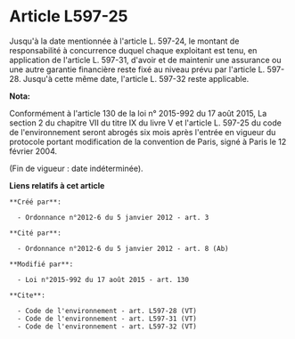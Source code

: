 # Article L597-25

Jusqu'à la date mentionnée à l'article L. 597-24, le montant de responsabilité à concurrence duquel chaque exploitant est
tenu, en application de l'article L. 597-31, d'avoir et de maintenir une assurance ou une autre garantie financière reste
fixé au niveau prévu par l'article L. 597-28. Jusqu'à cette même date, l'article L. 597-32 reste applicable.

**Nota:**

Conformément à l'article 130 de la loi n° 2015-992 du 17 août 2015, La section 2 du chapitre VII du titre IX du livre V et
l'article L. 597-25 du code de l'environnement seront abrogés six mois après l'entrée en vigueur du protocole portant
modification de la convention de Paris, signé à Paris le 12 février 2004.

(Fin de vigueur : date indéterminée).

**Liens relatifs à cet article**

	**Créé par**:

	  - Ordonnance n°2012-6 du 5 janvier 2012 - art. 3

	**Cité par**:

	  - Ordonnance n°2012-6 du 5 janvier 2012 - art. 8 (Ab)

	**Modifié par**:

	  - Loi n°2015-992 du 17 août 2015 - art. 130

	**Cite**:

	  - Code de l'environnement - art. L597-28 (VT)
	  - Code de l'environnement - art. L597-31 (VT)
	  - Code de l'environnement - art. L597-32 (VT)
